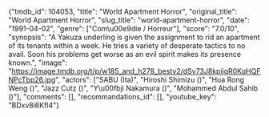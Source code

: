 {"tmdb_id": 104053, "title": "World Apartment Horror", "original_title": "World Apartment Horror", "slug_title": "world-apartment-horror", "date": "1991-04-02", "genre": ["Com\u00e9die / Horreur"], "score": "7.0/10", "synopsis": "A Yakuza underling is given the assignment to rid an apartment of its tenants within a week. He tries a variety of desperate tactics to no avail. Soon his problems get worse as an evil spirit makes its presence known.", "image": "https://image.tmdb.org/t/p/w185_and_h278_bestv2/dSv73J8kpijqR0KqHQFNPcTbp26.jpg", "actors": ["SABU (Ita)", "Hiroshi Shimizu ()", "Hua Rong Weng ()", "Jazz Cutz ()", "Y\u00fbji Nakamura ()", "Mohammed Abdul Sahib ()"], "comments": [], "recommandations_id": [], "youtube_key": "BDxv8i6Kfl4"}